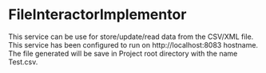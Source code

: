 # FileInteractorImplementor
This service can be use for store/update/read data from the CSV/XML file. This service has been configured to run on http://localhost:8083 hostname. The file generated will be save in Project root directory with the name Test.csv.
